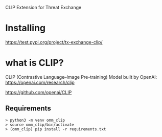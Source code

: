 CLIP Extension for Threat Exchange

# Installing

https://test.pypi.org/project/tx-exchange-clip/

# what is CLIP?
CLIP (Contrastive Language–Image Pre-training)
Model built by OpenAI: https://openai.com/research/clip

https://github.com/openai/CLIP


## Requirements

```
> python3 -m venv omm_clip
> source omm_clip/bin/activate
> (omm_clip) pip install -r requirements.txt
```

